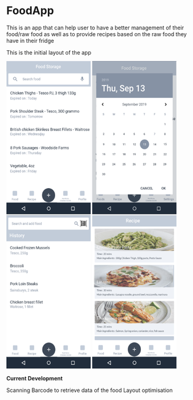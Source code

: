 # FoodApp

This is an app that can help user to have a better management of their food/raw food as well as to provide recipes based on the raw food they have in their fridge

This is the initial layout of the app

<img src="https://github.com/willlam98/FoodApp/blob/master/FoodAppPrototypeImages/FoodStorage.png" height="400" width="220">
<img src="https://github.com/willlam98/FoodApp/blob/master/FoodAppPrototypeImages/ChooseDate.png" height="400" width="220">
<img src="https://github.com/willlam98/FoodApp/blob/master/FoodAppPrototypeImages/ScanBarcode.png" height="400" width="220">
<img src="https://github.com/willlam98/FoodApp/blob/master/FoodAppPrototypeImages/Recipe.png" height="400" width="220">


****************************************************Current Development****************************************************

Scanning Barcode to retrieve data of the food
Layout optimisation


